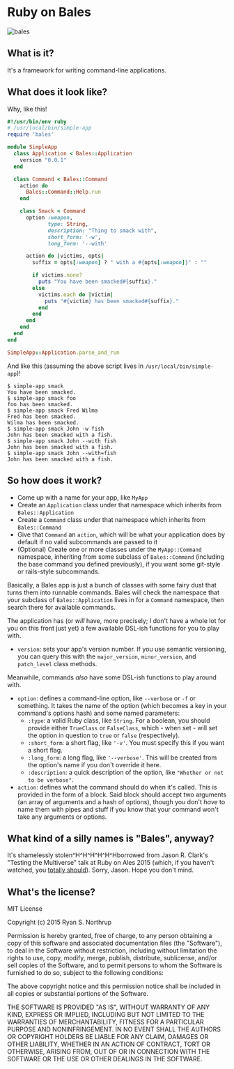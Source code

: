 # Ruby on Bales

![bales](https://upload.wikimedia.org/wikipedia/commons/2/2c/DavidBrown-Verdon.jpg)

## What is it?

It's a framework for writing command-line applications.

## What does it look like?

Why, like this!

```ruby
#!/usr/bin/env ruby
# /usr/local/bin/simple-app
require 'bales'

module SimpleApp
  class Application < Bales::Application
    version "0.0.1"
  end

  class Command < Bales::Command
    action do
      Bales::Command::Help.run
    end

    class Smack < Command
      option :weapon,
             type: String,
             description: "Thing to smack with",
             short_form: '-w',
             long_form: '--with'

      action do |victims, opts|
        suffix = opts[:weapon] ? " with a #{opts[:weapon]}" : ""

        if victims.none?
          puts "You have been smacked#{suffix}."
        else
          victims.each do |victim|
            puts "#{victim} has been smacked#{suffix}."
          end
        end
      end
    end
  end
end

SimpleApp::Application.parse_and_run
```

And like this (assuming the above script lives in `/usr/local/bin/simple-app`)!

```
$ simple-app smack
You have been smacked.
$ simple-app smack foo
foo has been smacked.
$ simple-app smack Fred Wilma
Fred has been smacked.
Wilma has been smacked.
$ simple-app smack John -w fish
John has been smacked with a fish.
$ simple-app smack John --with fish
John has been smacked with a fish.
$ simple-app smack John --with=fish
John has been smacked with a fish.
```

## So how does it work?

* Come up with a name for your app, like `MyApp`
* Create an `Application` class under that namespace which inherits from `Bales::Application`
* Create a `Command` class under that namespace which inherits from `Bales::Command`
* Give that `Command` an `action`, which will be what your application does by default if no valid subcommands are passed to it
* (Optional) Create one or more classes under the `MyApp::Command` namespace, inheriting from some subclass of `Bales::Command` (including the base command you defined previously), if you want some git-style or rails-style subcommands.

Basically, a Bales app is just a bunch of classes with some fairy dust that turns them into runnable commands.  Bales will check the namespace that your subclass of `Bales::Application` lives in for a `Command` namespace, then search there for available commands.

The application has (or *will* have, more precisely; I don't have a whole lot for you on this front just yet) a few available DSL-ish functions for you to play with.

* `version`: sets your app's version number.  If you use semantic versioning, you can query this with the `major_version`, `minor_version`, and `patch_level` class methods.

Meanwhile, commands *also* have some DSL-ish functions to play around with.

* `option`: defines a command-line option, like `--verbose` or `-f` or something.  It takes the name of the option (which becomes a key in your command's options hash) and some named parameters:
  * `:type`: a valid Ruby class, like `String`.  For a boolean, you should provide either `TrueClass` or `FalseClass`, which - when set - will set the option in question to `true` or `false` (respectively).
  * `:short_form`: a short flag, like `'-v'`.  You must specify this if you want a short flag.
  * `:long_form`: a long flag, like `'--verbose'`.  This will be created from the option's name if you don't override it here.
  * `:description`: a quick description of the option, like `"Whether or not to be verbose"`.
* `action`: defines what the command should do when it's called.  This is provided in the form of a block.  Said block should accept two arguments (an array of arguments and a hash of options), though you don't *have* to name them with pipes and stuff if you know that your command won't take any arguments or options.

## What kind of a silly names is "Bales", anyway?

It's shamelessly stolen^H^H^H^H^H^Hborrowed from Jason R. Clark's "Testing the Multiverse" talk at Ruby on Ales 2015 (which, if you haven't watched, you [totally should](http://confreaks.tv/videos/roa2015-testing-the-multiverse)).  Sorry, Jason.  Hope you don't mind.

## What's the license?

MIT License

Copyright (c) 2015 Ryan S. Northrup

Permission is hereby granted, free of charge, to any person obtaining a copy of this software and associated documentation files (the "Software"), to deal in the Software without restriction, including without limitation the rights to use, copy, modify, merge, publish, distribute, sublicense, and/or sell copies of the Software, and to permit persons to whom the Software is furnished to do so, subject to the following conditions:

The above copyright notice and this permission notice shall be included in all copies or substantial portions of the Software.

THE SOFTWARE IS PROVIDED "AS IS", WITHOUT WARRANTY OF ANY KIND, EXPRESS OR IMPLIED, INCLUDING BUT NOT LIMITED TO THE WARRANTIES OF MERCHANTABILITY, FITNESS FOR A PARTICULAR PURPOSE AND NONINFRINGEMENT. IN NO EVENT SHALL THE AUTHORS OR COPYRIGHT HOLDERS BE LIABLE FOR ANY CLAIM, DAMAGES OR OTHER LIABILITY, WHETHER IN AN ACTION OF CONTRACT, TORT OR OTHERWISE, ARISING FROM, OUT OF OR IN CONNECTION WITH THE SOFTWARE OR THE USE OR OTHER DEALINGS IN THE SOFTWARE.